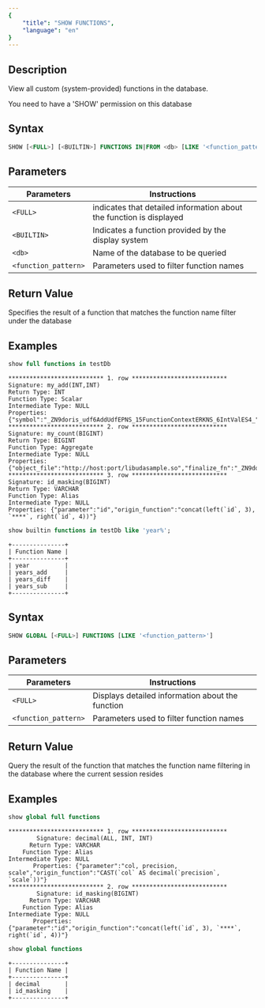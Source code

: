 ```yaml
---
{
    "title": "SHOW FUNCTIONS",
    "language": "en"
}
---
```


<!--
Licensed to the Apache Software Foundation (ASF) under one
or more contributor license agreements.  See the NOTICE file
distributed with this work for additional information
regarding copyright ownership.  The ASF licenses this file
to you under the Apache License, Version 2.0 (the
"License"); you may not use this file except in compliance
with the License.  You may obtain a copy of the License at

  http://www.apache.org/licenses/LICENSE-2.0

Unless required by applicable law or agreed to in writing,
software distributed under the License is distributed on an
"AS IS" BASIS, WITHOUT WARRANTIES OR CONDITIONS OF ANY
KIND, either express or implied.  See the License for the
specific language governing permissions and limitations
under the License.
-->

## Description

View all custom (system-provided) functions in the database.

You need to have a 'SHOW' permission on this database

## Syntax

```sql
SHOW [<FULL>] [<BUILTIN>] FUNCTIONS IN|FROM <db> [LIKE '<function_pattern>']
```

## Parameters

| Parameters | Instructions |
| -- | -- |
| `<FULL>` | indicates that detailed information about the function is displayed |
| `<BUILTIN>` | Indicates a function provided by the display system |
| `<db>` | Name of the database to be queried |
| `<function_pattern>` | Parameters used to filter function names |

## Return Value

Specifies the result of a function that matches the function name filter under the database

## Examples

```sql
show full functions in testDb
```

```text
*************************** 1. row ***************************
Signature: my_add(INT,INT)
Return Type: INT
Function Type: Scalar
Intermediate Type: NULL
Properties: {"symbol":"_ZN9doris_udf6AddUdfEPNS_15FunctionContextERKNS_6IntValES4_","object_file":"http://host:port/libudfsample.so","md5":"cfe7a362d10f3aaf6c49974ee0f1f878"}
*************************** 2. row ***************************
Signature: my_count(BIGINT)
Return Type: BIGINT
Function Type: Aggregate
Intermediate Type: NULL
Properties: {"object_file":"http://host:port/libudasample.so","finalize_fn":"_ZN9doris_udf13CountFinalizeEPNS_15FunctionContextERKNS_9BigIntValE","init_fn":"_ZN9doris_udf9CountInitEPNS_15FunctionContextEPNS_9BigIntValE","merge_fn":"_ZN9doris_udf10CountMergeEPNS_15FunctionContextERKNS_9BigIntValEPS2_","md5":"37d185f80f95569e2676da3d5b5b9d2f","update_fn":"_ZN9doris_udf11CountUpdateEPNS_15FunctionContextERKNS_6IntValEPNS_9BigIntValE"}
*************************** 3. row ***************************
Signature: id_masking(BIGINT)
Return Type: VARCHAR
Function Type: Alias
Intermediate Type: NULL
Properties: {"parameter":"id","origin_function":"concat(left(`id`, 3), `****`, right(`id`, 4))"}
```

```sql
show builtin functions in testDb like 'year%';
```

```text
+---------------+
| Function Name |
+---------------+
| year          |
| years_add     |
| years_diff    |
| years_sub     |
+---------------+
```


## Syntax

```sql
SHOW GLOBAL [<FULL>] FUNCTIONS [LIKE '<function_pattern>']
```

## Parameters

| Parameters | Instructions |
| -- | -- |
| `<FULL>` | Displays detailed information about the function |
| `<function_pattern>` | Parameters used to filter function names |


## Return Value

Query the result of the function that matches the function name filtering in the database where the current session resides

## Examples

```sql
show global full functions
```

```text
*************************** 1. row ***************************
        Signature: decimal(ALL, INT, INT)
      Return Type: VARCHAR
    Function Type: Alias
Intermediate Type: NULL
       Properties: {"parameter":"col, precision, scale","origin_function":"CAST(`col` AS decimal(`precision`, `scale`))"}
*************************** 2. row ***************************
        Signature: id_masking(BIGINT)
      Return Type: VARCHAR
    Function Type: Alias
Intermediate Type: NULL
       Properties: {"parameter":"id","origin_function":"concat(left(`id`, 3), `****`, right(`id`, 4))"}
```

```sql
show global functions
```

```text
+---------------+
| Function Name |
+---------------+
| decimal       |
| id_masking    |
+---------------+
```
